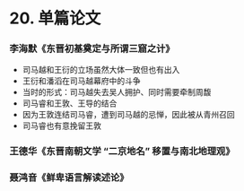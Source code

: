 # 20. 单篇论文

### 李海默《东晋初基奠定与所谓三窟之计》
- 司马越和王衍的立场虽然大体一致但也有出入
- 王衍和潘滔在司马越幕府中的斗争
- 当时的形式：司马越失去吴人拥护、同时需要牵制周馥
- 司马睿和王敦、王导的结合
- 因为王敦连结司马睿，遭到司马越的忌惮，因此被从青州召回
- 司马睿也有意挽留王敦



### 王德华《东晋南朝文学 “二京地名” 移置与南北地理观》


### 聂鸿音《鲜卑语言解读述论》
